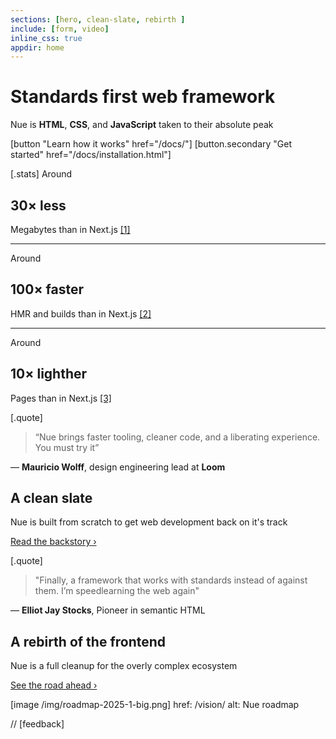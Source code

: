 ```yaml
---
sections: [hero, clean-slate, rebirth ]
include: [form, video]
inline_css: true
appdir: home
---
```



# Standards first web framework
Nue is **HTML**, **CSS**, and **JavaScript** taken to their absolute peak

[button "Learn how it works" href="/docs/"]
[button.secondary "Get started" href="/docs/installation.html"]

[.stats]
  Around
  ## 30× less
  Megabytes than in Next.js [[1]](/blog/nue-vs-nextjs.html)

  ---
  Around
  ## 100× faster
  HMR and builds than in Next.js [[2]](/blog/nue-vs-nextjs.html)

  ---
  Around
  ## 10× lighther
  Pages than in Next.js [[3]](/blog/nue-vs-nextjs.html)


[.quote]
  > “Nue brings faster tooling, cleaner code, and a liberating experience. You must try it”

  — **Mauricio Wolff**, design engineering lead at **Loom**


## A clean slate
Nue is built from scratch to get web development back on it's track

[Read the backstory ›](/blog/standards-first-web-framework/)


[.quote]
  > "Finally, a framework that works with standards instead of against them. I’m speedlearning the web again"

  — **Elliot Jay Stocks**, Pioneer in semantic HTML


## A rebirth of the frontend
Nue is a full cleanup for the overly complex ecosystem

[See the road ahead ›](/vision/)

[image /img/roadmap-2025-1-big.png]
  href: /vision/
  alt: Nue roadmap

// [feedback]
